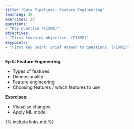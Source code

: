 ```yaml
---
title: "Data Pipelines: Feature Engineering"
teaching: 30
exercises: 30
questions:
- "Key question (FIXME)"
objectives:
- "First learning objective. (FIXME)"
keypoints:
- "First key point. Brief Answer to questions. (FIXME)"
---
```

**Ep 5: Feature Engineering**
- Types of features
- Dimensionality
- Feature engineering
- Choosing features / which features to use

**Exercises:**
- Visualise changes
- Apply ML model

{% include links.md %}
